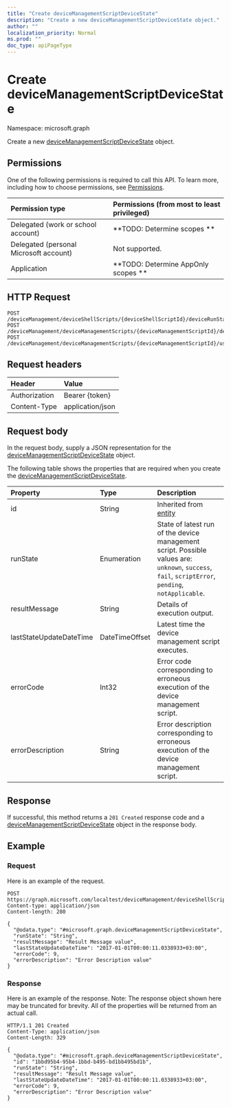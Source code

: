 ```yaml
---
title: "Create deviceManagementScriptDeviceState"
description: "Create a new deviceManagementScriptDeviceState object."
author: ""
localization_priority: Normal
ms.prod: ""
doc_type: apiPageType
---
```


# Create deviceManagementScriptDeviceState

Namespace: microsoft.graph

Create a new [deviceManagementScriptDeviceState](../resources/intune-devices-devicemanagementscriptdevicestate.md) object.

## Permissions
One of the following permissions is required to call this API. To learn more, including how to choose permissions, see [Permissions](/concepts/permissions-reference.md).

|Permission type|Permissions (from most to least privileged)|
|:---|:---|
|Delegated (work or school account)|**TODO: Determine scopes **|
|Delegated (personal Microsoft account)|Not supported.|
|Application|**TODO: Determine AppOnly scopes **|

## HTTP Request
<!-- {
  "blockType": "ignored"
}
-->
``` http
POST /deviceManagement/deviceShellScripts/{deviceShellScriptId}/deviceRunStates
POST /deviceManagement/deviceManagementScripts/{deviceManagementScriptId}/deviceRunStates
POST /deviceManagement/deviceManagementScripts/{deviceManagementScriptId}/userRunStates/{deviceManagementScriptUserStateId}/deviceRunStates
```

## Request headers
|Header|Value|
|:---|:---|
|Authorization|Bearer {token}|
|Content-Type|application/json|

## Request body
In the request body, supply a JSON representation for the [deviceManagementScriptDeviceState](../resources/intune-devices-devicemanagementscriptdevicestate.md) object.

The following table shows the properties that are required when you create the [deviceManagementScriptDeviceState](../resources/intune-devices-devicemanagementscriptdevicestate.md).

|Property|Type|Description|
|:---|:---|:---|
|id|String| Inherited from [entity](../resources/entity.md)|
|runState|Enumeration|State of latest run of the device management script. Possible values are: `unknown`, `success`, `fail`, `scriptError`, `pending`, `notApplicable`.|
|resultMessage|String|Details of execution output.|
|lastStateUpdateDateTime|DateTimeOffset|Latest time the device management script executes.|
|errorCode|Int32|Error code corresponding to erroneous execution of the device management script.|
|errorDescription|String|Error description corresponding to erroneous execution of the device management script.|



## Response
If successful, this method returns a `201 Created` response code and a [deviceManagementScriptDeviceState](../resources/intune-devices-devicemanagementscriptdevicestate.md) object in the response body.

## Example

### Request
Here is an example of the request.
<!-- {
  "blockType": "request",
  "name": "create_devicemanagementscriptdevicestate_from_"
}
-->
``` http
POST https://graph.microsoft.com/localtest/deviceManagement/deviceShellScripts/{deviceShellScriptId}/deviceRunStates
Content-type: application/json
Content-length: 280

{
  "@odata.type": "#microsoft.graph.deviceManagementScriptDeviceState",
  "runState": "String",
  "resultMessage": "Result Message value",
  "lastStateUpdateDateTime": "2017-01-01T00:00:11.0338933+03:00",
  "errorCode": 9,
  "errorDescription": "Error Description value"
}
```

### Response
Here is an example of the response. Note: The response object shown here may be truncated for brevity. All of the properties will be returned from an actual call.
<!-- {
  "blockType": "response",
  "truncated": true,
  "@odata.type": "microsoft.graph.devicemanagementscriptdevicestate"
}
-->
``` http
HTTP/1.1 201 Created
Content-Type: application/json
Content-Length: 329

{
  "@odata.type": "#microsoft.graph.deviceManagementScriptDeviceState",
  "id": "1bbd95b4-95b4-1bbd-b495-bd1bb495bd1b",
  "runState": "String",
  "resultMessage": "Result Message value",
  "lastStateUpdateDateTime": "2017-01-01T00:00:11.0338933+03:00",
  "errorCode": 9,
  "errorDescription": "Error Description value"
}
```

